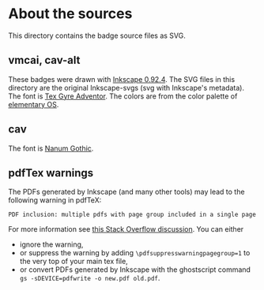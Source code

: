 # About the sources
This directory contains the badge source files as SVG.

## vmcai, cav-alt
These badges were drawn with [Inkscape 0.92.4](https://inkscape.org/).
The SVG files in this directory are the original Inkscape-svgs (svg with Inkscape's metadata).
The font is [Tex Gyre Adventor](http://www.gust.org.pl/projects/e-foundry/tex-gyre/adventor).
The colors are from the color palette of [elementary OS](https://elementary.io/brand).

## cav
The font is [Nanum Gothic](https://fonts.google.com/specimen/Nanum+Gothic).


## pdfTex warnings
The PDFs generated by Inkscape (and many other tools) may lead to the following warning in pdfTeX:

```text
PDF inclusion: multiple pdfs with page group included in a single page
```

For more information see [this Stack Overflow discussion](https://tex.stackexchange.com/q/76273/99001).
You can either

- ignore the warning,
- or suppress the warning by adding `\pdfsuppresswarningpagegroup=1` to the very top of your main tex file,
- or convert PDFs generated by Inkscape with the ghostscript command `gs -sDEVICE=pdfwrite -o new.pdf old.pdf`.

